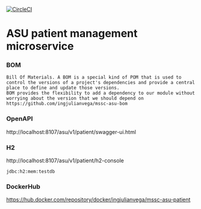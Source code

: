 [![CircleCI](https://circleci.com/gh/ingjulianvega/mssc-asu-system-check.svg?style=svg)](https://circleci.com/gh/ingjulianvega/mssc-asu-patient)

# ASU patient management microservice

### BOM

```
Bill Of Materials. A BOM is a special kind of POM that is used to control the versions of a project's dependencies and provide a central place to define and update those versions. 
BOM provides the flexibility to add a dependency to our module without worrying about the version that we should depend on
https://github.com/ingjulianvega/mssc-asu-bom
```

### OpenAPI

http://localhost:8107/asu/v1/patient/swagger-ui.html

### H2

http://localhost:8107/asu/v1/patient/h2-console

```
jdbc:h2:mem:testdb
```

### DockerHub

https://hub.docker.com/repository/docker/ingjulianvega/mssc-asu-patient

